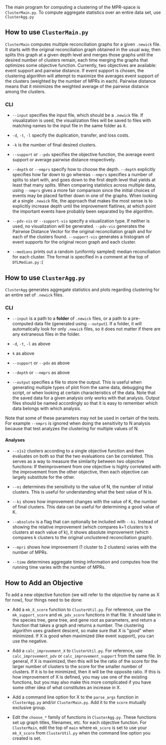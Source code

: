 The main program for computing a clustering of the MPR-space is `ClusterMain.py`. To compute aggregate statistics over an entire data set, use `ClusterAgg.py`

## How to use `ClusterMain.py`

`ClusterMain` computes multiple reconciliation graphs for a given `.newick` file. It starts with the original reconciliation graph obtained in the usual way, then splits this graph at a given depth level and merges those graphs until the desired number of clusters remain, each time merging the graphs that optimizes some objective function. Currently, two objectives are available: event support and pairwise distance. If event support is chosen, the clustering algorithm will attempt to maximize the averages event support of the clusters (weighted by the number of MPRs in each). Pairwise distance means that it minimizes the weighted average of the pairwise distance among the clusters.

### CLI

* `--input` specifies the input file, which should be a `.newick` file. If visualization is used, the visualization files will be saved to files with matching names to the input file in the same folder as it.

* `-d`, `-t`, `-l` specify the duplication, transfer, and loss costs.

* `-k` is the number of final desired clusters.

* `--support` or `--pdv` specifies the objective function, the average event support or average pairwise distance respectively.

* `--depth` or `--nmprs` specify how to choose the depth. `--depth` explicitly specifies how far down to go whereas `--nmprs` specifies a number of splits to start with, and goes down to the first depth level that yields at least that many splits. When comparing statistics across multiple data, using `--nmprs` gives a more fair comparison since the initial choices of events may be placed farther down in one of the graphs. When looking at a single `.newick` file, the approach that makes the most sense is to explicitly increase depth until the improvement flatlines, at which point the important events have probably been separated by the algorithm.

* `--pdv-vis` or `--support-vis` specify a visualization type. If neither is used, no visualization will be generated. `--pdv-vis` generates the Pairwise Distance Vector for the original reconciliation graph and for each of the clusters found. `--support-vis` generates a histogram of event supports for the original recon graph and each cluster.

* `--medians` prints out a random (uniformly sampled) median reconciliation for each cluster. The format is specified in a comment at the top of `DTLMedian.py` :(

## How to use `ClusterAgg.py`

`ClusterAgg` generates aggregate statistics and plots regarding clustering for an entire set of `.newick` files.

### CLI

* `--input` is a path to a __folder__ of `.newick` files, or a path to a pre-computed data file (generated using `--output`). If a folder, it will automatically look for only `.newick` files, so it does not matter if there are any extraneous files in the folder.

* `-d`, `-t`, `-l` as above

* `k` as above

* `--support` or `--pdv` as above

* `--depth` or `--nmprs` as above

* `--output` specifies a file to store the output. This is useful when generating multiple types of plot from the same data, debugging the script, or when looking at certain characteristics of the data. Note that the saved data for a given analysis only works with that analysis. Output files should be named accordingly so that it is easy to remember which data belongs with which analysis.

Note that some of these parameters may not be used in certain of the tests. For example `--nmprs` is ignored when doing the sensitivity to N analysis because that test analyzes the clustering for multiple values of N.

#### Analyses

* `--s1s2` clusters according to a single objective function and then evaluates on both so that the two evaluations can be correlated. This serves as a way to measure the similarity between two objective functions: If theimprovement from one objective is highly correlated with the improvement from the other objective, then each objective can largely substitute for the other.

* `--ni` determines the sensitivity to the value of N, the number of initial clusters. This is useful for understanding what the best value of N is.

* `--ki` shows how improvement changes with the value of K, the number of final clusters. This data can be useful for determining a good value of K.

* `--absolute` is a flag that can optionally be included with `--ki`. Instead of showing the relative improvement (which compares k+1 clusters to k clusters at each value of k), it shows absolute improvement (which compares k clusters to the original unclustered reconciliation graph).

* `--mpri` shows how improvement (1 cluster to 2 clusters) varies with the number of MPRs.

* `--time` determines aggregate timing information and computes how the running time varies with the number of MPRs.

## How to Add an Objective

To add a new objective function (we will refer to the objective by name as X for now), four things need to be done:

* Add a `mk_X_score` function to `ClusterUtil.py`. For reference, use the `mk_support_score` and `mk_pdv_score` functions in that file. It should take in the species tree, gene tree, and gene root as parameters, and return a function that takes a graph and returns a number. The clustering algorithm uses gradient descent, so make sure that X is "good" when minimized. If X is good when maximized (like event support), you can use the negative.

* Add a `calc_improvement_X` to `ClusterUtil.py`. For reference, use `calc_improvement_pdv` or `calc_improvement_support` from the same file. In general, if X is maximized, then this will be the ratio of the score for the larger number of clusters to the score for the smaller number of clusters. If it is to be minimized, then it will be the opposite ratio. If this is how improvement of X is defined, you may use one of the existing functions, but you may also make this more complicated if you have some other idea of what constitutes an increase in X.

* Add a command line option for X to the `parse_args` function in `ClusterAgg.py` and/or `ClusterMain.py`. Add it to the `score` mutually exclusive group.

* Edit the `choose_*` family of functions in `ClusterAgg.py`. These functions set up graph titles, filenames, etc. for each objective function. For `ClusterMain`, edit the top of `main` where `mk_score` is set to use your `mk_X_score` from `ClusterUtil.py` when the command line option you created is set.

